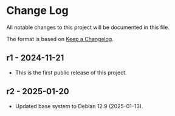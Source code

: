 # Change Log

All notable changes to this project will be documented in this file.

The format is based on [Keep a Changelog](http://keepachangelog.com/).

## r1 - 2024-11-21

- This is the first public release of this project.

## r2 - 2025-01-20

- Updated base system to Debian 12.9 (2025-01-13).
